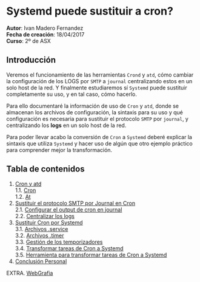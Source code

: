 # Systemd puede sustituir a cron?

**Autor**: Ivan Madero Fernandez\
**Fecha de creación**: 18/04/2017\
**Curso**: 2º de ASX

## Introducción

Veremos el funcionamiento de las herramientas `Crond` y `atd`, cómo
cambiar la configuración de los LOGS por `SMTP` a `journal` 
centralizando estos en un solo host de la red. Y finalmente estudiaremos
sí `Systemd` puede sustituir completamente su uso, y en tal caso, cómo 
hacerlo. 

Para ello documentaré la información de uso de `Cron` y `atd`, donde
se almacenan los archivos de configuración, la sintaxis para su uso y
qué configuración es necesaria para sustituir el protocolo `SMTP` por 
`journal`, y centralizando los **logs** en un solo host de la red.

Para poder llevar acabo la conversión de `Cron` a `Systemd` deberé 
explicar la sintaxis que utiliza `Systemd` y hacer uso de algún que otro 
ejemplo práctico para comprender mejor la transformación.

## Tabla de contenidos

1. [Cron y atd](cron_y_atd.md#cron-y-atd)\
	1.1. [Cron](cron_y_atd.md#cron)\
	1.2. [At](cron_y_atd.md#atd)
2. [Sustituir el protocolo SMTP por Journal en Cron](Substituir_el_protocolo_SMTP_en_Cron.md#substituir-el-protocolo-smtp-por-journal-en-cron)\
	2.1. [Configurar el output de cron en journal](Substituir_el_protocolo_SMTP_en_Cron.md#configurar-el-output-de-cron-en-journal)\
	2.2. [Centralizar los logs](Substituir_el_protocolo_SMTP_en_Cron.md#centralizar-los-logs)
3. [Sustituir Cron por Systemd](Systemd_puede_substituir_a_cron.md#substituir-cron-por-systemd)\
	3.1. [Archivos .service](Systemd_puede_substituir_a_cron.md#archivos-service)\
	3.2. [Archivos .timer](Systemd_puede_substituir_a_cron.md#archivos-timer)\
	3.3. [Gestión de los temporizadores](Systemd_puede_substituir_a_cron.md#gesti%C3%B3n-de-los-temporizadores)\
	3.4. [Transformar tareas de Cron a Systemd](Systemd_puede_substituir_a_cron.md#transformar-tareas-de-cron-a-systemd)\
	3.5. [Herramienta para transformar tareas de Cron a Systemd](Systemd_puede_substituir_a_cron.md#herramientas)
4. [Conclusión Personal](Conclusion_personal.md#conclusión-personal)

EXTRA. [WebGrafia](WebGrafia.md#webgrafia)
